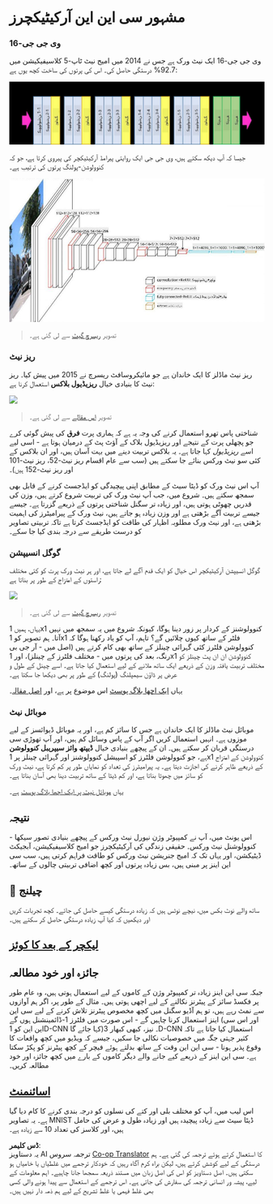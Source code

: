 <!--
CO_OP_TRANSLATOR_METADATA:
{
  "original_hash": "2f7b97b375358cb51a1e098df306bf73",
  "translation_date": "2025-08-26T09:30:37+00:00",
  "source_file": "lessons/4-ComputerVision/07-ConvNets/CNN_Architectures.md",
  "language_code": "ur"
}
-->
# مشہور سی این این آرکیٹیکچرز

### وی جی جی-16

وی جی جی-16 ایک نیٹ ورک ہے جس نے 2014 میں امیج نیٹ ٹاپ-5 کلاسیفیکیشن میں 92.7% درستگی حاصل کی۔ اس کی پرتوں کی ساخت کچھ یوں ہے:

![امیج نیٹ پرتیں](../../../../../translated_images/vgg-16-arch1.d901a5583b3a51baeaab3e768567d921e5d54befa46e1e642616c5458c934028.ur.jpg)

جیسا کہ آپ دیکھ سکتے ہیں، وی جی جی ایک روایتی پیرامڈ آرکیٹیکچر کی پیروی کرتا ہے، جو کہ کنوولوشن-پولنگ پرتوں کی ترتیب ہے۔

![امیج نیٹ پیرامڈ](../../../../../translated_images/vgg-16-arch.64ff2137f50dd49fdaa786e3f3a975b3f22615efd13efb19c5d22f12e01451a1.ur.jpg)

> تصویر [ریسرچ گیٹ](https://www.researchgate.net/figure/Vgg16-model-structure-To-get-the-VGG-NIN-model-we-replace-the-2-nd-4-th-6-th-7-th_fig2_335194493) سے لی گئی ہے۔

### ریز نیٹ

ریز نیٹ ماڈلز کا ایک خاندان ہے جو مائیکروسافٹ ریسرچ نے 2015 میں پیش کیا۔ ریز نیٹ کا بنیادی خیال **ریزیڈیول بلاکس** استعمال کرنا ہے:

<img src="images/resnet-block.png" width="300"/>

> تصویر [اس مقالے](https://arxiv.org/pdf/1512.03385.pdf) سے لی گئی ہے۔

شناختی پاس تھرو استعمال کرنے کی وجہ یہ ہے کہ ہماری پرت **فرق** کی پیش گوئی کرے جو پچھلی پرت کے نتیجے اور ریزیڈیول بلاک کے آؤٹ پٹ کے درمیان ہوتا ہے - اسی لیے اسے *ریزیڈیول* کہا جاتا ہے۔ یہ بلاکس تربیت دینے میں بہت آسان ہیں، اور ان بلاکس کے کئی سو نیٹ ورکس بنائے جا سکتے ہیں (سب سے عام اقسام ریز نیٹ-52، ریز نیٹ-101 اور ریز نیٹ-152 ہیں)۔

آپ اس نیٹ ورک کو ڈیٹا سیٹ کے مطابق اپنی پیچیدگی کو ایڈجسٹ کرنے کے قابل بھی سمجھ سکتے ہیں۔ شروع میں، جب آپ نیٹ ورک کی تربیت شروع کرتے ہیں، وزن کی قدریں چھوٹی ہوتی ہیں، اور زیادہ تر سگنل شناختی پرتوں کے ذریعے گزرتا ہے۔ جیسے جیسے تربیت آگے بڑھتی ہے اور وزن زیادہ ہو جاتے ہیں، نیٹ ورک کے پیرامیٹرز کی اہمیت بڑھتی ہے، اور نیٹ ورک مطلوبہ اظہار کی طاقت کو ایڈجسٹ کرتا ہے تاکہ تربیتی تصاویر کو درست طریقے سے درجہ بندی کیا جا سکے۔

### گوگل انسیپشن

گوگل انسیپشن آرکیٹیکچر اس خیال کو ایک قدم آگے لے جاتا ہے، اور ہر نیٹ ورک پرت کو کئی مختلف راستوں کے امتزاج کے طور پر بناتا ہے:

<img src="images/inception.png" width="400"/>

> تصویر [ریسرچ گیٹ](https://www.researchgate.net/figure/Inception-module-with-dimension-reductions-left-and-schema-for-Inception-ResNet-v1_fig2_355547454) سے لی گئی ہے۔

یہاں، ہمیں 1x1 کنوولوشنز کے کردار پر زور دینا ہوگا، کیونکہ شروع میں یہ سمجھ میں نہیں آتا۔ ہم تصویر کو 1x1 فلٹر کے ساتھ کیوں چلائیں گے؟ تاہم، آپ کو یاد رکھنا ہوگا کہ کنوولوشن فلٹرز کئی گہرائی چینلز کے ساتھ بھی کام کرتے ہیں (اصل میں - آر جی بی رنگ، بعد کی پرتوں میں - مختلف فلٹرز کے چینلز)، اور 1x1 کنوولوشن ان ان پٹ چینلز کو مختلف تربیت یافتہ وزن کے ذریعے ایک ساتھ ملانے کے لیے استعمال کیا جاتا ہے۔ اسے چینل کے طول و عرض پر ڈاؤن سیمپلنگ (پولنگ) کے طور پر بھی دیکھا جا سکتا ہے۔

یہاں [ایک اچھا بلاگ پوسٹ](https://medium.com/analytics-vidhya/talented-mr-1x1-comprehensive-look-at-1x1-convolution-in-deep-learning-f6b355825578) اس موضوع پر ہے، اور [اصل مقالہ](https://arxiv.org/pdf/1312.4400.pdf)۔

### موبائل نیٹ

موبائل نیٹ ماڈلز کا ایک خاندان ہے جس کا سائز کم ہے، اور یہ موبائل ڈیوائسز کے لیے موزوں ہے۔ انہیں استعمال کریں اگر آپ کے پاس وسائل کم ہیں، اور آپ تھوڑی سی درستگی قربان کر سکتے ہیں۔ ان کے پیچھے بنیادی خیال **ڈیپتھ وائز سیپریبل کنوولوشن** ہے، جو کنوولوشن فلٹرز کو اسپیشل کنوولوشنز اور گہرائی چینلز پر 1x1 کنوولوشن کے امتزاج کے ذریعے ظاہر کرنے کی اجازت دیتا ہے۔ یہ پیرامیٹرز کی تعداد کو نمایاں طور پر کم کرتا ہے، نیٹ ورک کو سائز میں چھوٹا بناتا ہے، اور کم ڈیٹا کے ساتھ تربیت دینا بھی آسان بناتا ہے۔

یہاں [موبائل نیٹ پر ایک اچھا بلاگ پوسٹ](https://medium.com/analytics-vidhya/image-classification-with-mobilenet-cc6fbb2cd470) ہے۔

## نتیجہ

اس یونٹ میں، آپ نے کمپیوٹر وژن نیورل نیٹ ورکس کے پیچھے بنیادی تصور سیکھا - کنوولوشنل نیٹ ورکس۔ حقیقی زندگی کی آرکیٹیکچرز جو امیج کلاسیفیکیشن، آبجیکٹ ڈیٹیکشن، اور یہاں تک کہ امیج جنریشن نیٹ ورکس کو طاقت فراہم کرتی ہیں، سب سی این اینز پر مبنی ہیں، بس زیادہ پرتوں اور کچھ اضافی تربیتی چالوں کے ساتھ۔

## 🚀 چیلنج

ساتھ والے نوٹ بکس میں، نیچے نوٹس ہیں کہ زیادہ درستگی کیسے حاصل کی جائے۔ کچھ تجربات کریں اور دیکھیں کہ کیا آپ زیادہ درستگی حاصل کر سکتے ہیں۔

## [لیکچر کے بعد کا کوئز](https://red-field-0a6ddfd03.1.azurestaticapps.net/quiz/207)

## جائزہ اور خود مطالعہ

جبکہ سی این اینز زیادہ تر کمپیوٹر وژن کے کاموں کے لیے استعمال ہوتی ہیں، وہ عام طور پر فکسڈ سائز کے پیٹرنز نکالنے کے لیے اچھی ہوتی ہیں۔ مثال کے طور پر، اگر ہم آوازوں سے نمٹ رہے ہیں، تو ہم آڈیو سگنل میں کچھ مخصوص پیٹرنز تلاش کرنے کے لیے سی این اینز استعمال کرنا چاہیں گے - اس صورت میں فلٹرز 1-ڈائمینشنل ہوں گے (اور اس سی این این کو 1D-CNN کہا جائے گا)۔ نیز، کبھی کبھار 3D-CNN استعمال کیا جاتا ہے تاکہ کثیر جہتی جگہ میں خصوصیات نکالی جا سکیں، جیسے کہ ویڈیو میں کچھ واقعات کا وقوع پذیر ہونا - سی این این وقت کے ساتھ بدلتے ہوئے فیچر کے کچھ پیٹرنز کو پکڑ سکتا ہے۔ سی این اینز کے ذریعے کیے جانے والے دیگر کاموں کے بارے میں کچھ جائزہ اور خود مطالعہ کریں۔

## [اسائنمنٹ](lab/README.md)

اس لیب میں، آپ کو مختلف بلی اور کتے کی نسلوں کو درجہ بندی کرنے کا کام دیا گیا ہے۔ یہ تصاویر MNIST ڈیٹا سیٹ سے زیادہ پیچیدہ ہیں اور زیادہ طول و عرض کی حامل ہیں، اور کلاسز کی تعداد 10 سے زیادہ ہے۔

**ڈس کلیمر**:  
یہ دستاویز AI ترجمہ سروس [Co-op Translator](https://github.com/Azure/co-op-translator) کا استعمال کرتے ہوئے ترجمہ کی گئی ہے۔ ہم درستگی کے لیے کوشش کرتے ہیں، لیکن براہ کرم آگاہ رہیں کہ خودکار ترجمے میں غلطیاں یا خامیاں ہو سکتی ہیں۔ اصل دستاویز کو اس کی اصل زبان میں مستند ذریعہ سمجھا جانا چاہیے۔ اہم معلومات کے لیے، پیشہ ور انسانی ترجمہ کی سفارش کی جاتی ہے۔ اس ترجمے کے استعمال سے پیدا ہونے والی کسی بھی غلط فہمی یا غلط تشریح کے لیے ہم ذمہ دار نہیں ہیں۔